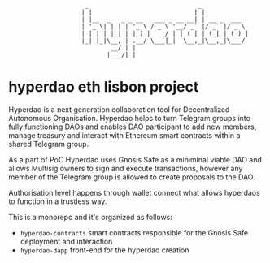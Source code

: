 ```
                     _                              _             
                    | |                            | |            
                    | |__  _   _ _ __   ___ _ __ __| | __ _  ___  
                    | '_ \| | | | '_ \ / _ \ '__/ _` |/ _` |/ _ \ 
                    | | | | |_| | |_) |  __/ | | (_| | (_| | (_) |
                    |_| |_|\__, | .__/ \___|_|  \__,_|\__,_|\___/ 
                            __/ | |                               
                           |___/|_|                               
```
# hyperdao eth lisbon project


Hyperdao is a next generation collaboration tool for Decentralized Autonomous Organisation. Hyperdao helps to turn Telegram groups into fully functioning DAOs and enables DAO participant to add new members, manage treasury and interact with Ethereum smart contracts within a shared Telegram group. 

As a part of PoC Hyperdao uses Gnosis Safe as a miniminal viable DAO and allows Multisig owners to sign and execute transactions, however any member of the Telegram group is allowed to create proposals to the DAO.

Authorisation level happens through wallet connect what allows hyperdaos to function in a trustless way.

This is a monorepo and it's organized as follows:

- `hyperdao-contracts` smart contracts responsible for the Gnosis Safe deployment and interaction
- `hyperdao-dapp` front-end for the hyperdao creation
